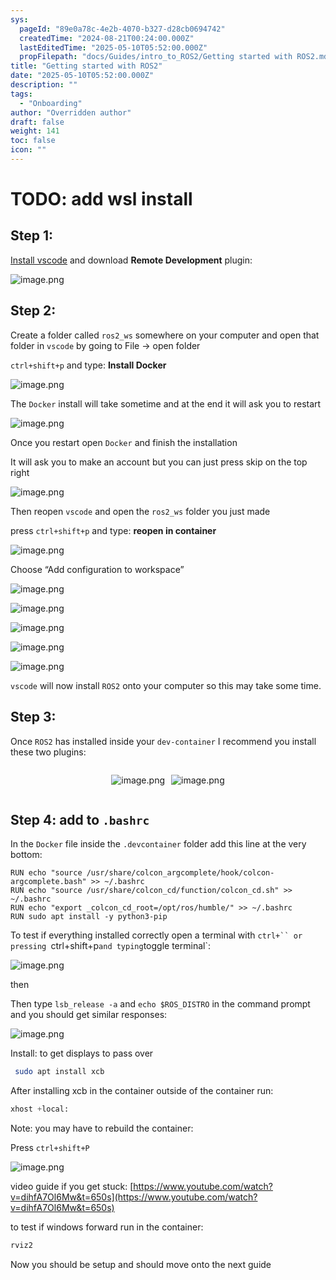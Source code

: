 ```yaml
---
sys:
  pageId: "89e0a78c-4e2b-4070-b327-d28cb0694742"
  createdTime: "2024-08-21T00:24:00.000Z"
  lastEditedTime: "2025-05-10T05:52:00.000Z"
  propFilepath: "docs/Guides/intro_to_ROS2/Getting started with ROS2.md"
title: "Getting started with ROS2"
date: "2025-05-10T05:52:00.000Z"
description: ""
tags:
  - "Onboarding"
author: "Overridden author"
draft: false
weight: 141
toc: false
icon: ""
---
```


# TODO: add wsl install

## Step 1:

[Install vscode](https://code.visualstudio.com/download) and download **Remote Development** plugin:

![image.png](https://prod-files-secure.s3.us-west-2.amazonaws.com/d518164a-d88e-44d1-a4ee-3adb3bd8bce0/efb52993-1881-4a40-b95e-6f020334f022/image.png?X-Amz-Algorithm=AWS4-HMAC-SHA256&X-Amz-Content-Sha256=UNSIGNED-PAYLOAD&X-Amz-Credential=ASIAZI2LB4667S7PL3NB%2F20250520%2Fus-west-2%2Fs3%2Faws4_request&X-Amz-Date=20250520T170802Z&X-Amz-Expires=3600&X-Amz-Security-Token=IQoJb3JpZ2luX2VjEPH%2F%2F%2F%2F%2F%2F%2F%2F%2F%2FwEaCXVzLXdlc3QtMiJIMEYCIQDkqTxk8xK5jwj8R2GF9KIBf7LdRkOQdbkU80lZ5uTj%2BQIhAKFXW00oGauZJ3vcd0lnj5hd6UGRLVMGsDSUdogZ%2F4pHKogECKr%2F%2F%2F%2F%2F%2F%2F%2F%2F%2FwEQABoMNjM3NDIzMTgzODA1Igxhbj2x1xwKn0P11aMq3APt0MUc%2BKadbW2ENza0jo90FCK99qxucY0%2BW7RfK3%2BmsD0xrgCwq6uMpCk9pgUD1GZlPve4GDe63mJrRTQXdIDzGIjlZc5klibnxm8jpVqtPKanO6ZuwYHAokti%2BgoEwpNCbZikDrIcO6BdzZd7GhDnVWDNSpktpe1SbUnAYu5LfQE3Gv2kITgYzW0%2BuXDvsOg3uyfGeRWYNvpYyM%2FaiEzZ6dSi0RWaECR5A5U0ylFcIxKEgu9B%2BQkKFAhRfpyTaWsd0tl%2FXSp2stQ8abMRF13CiA0kZ5J64z%2B3sLcwOTiCA5ZyaFnckh6u11VPJwWo0TCd%2ForL840OjaWBxkdtNiVBJ7gbcOGh5hq7CbHMLRmqZITfNLMxNzHN7LqQl5MCbwa8BP%2FpcB0MA00W5Pn0AVaORJWQT5OhILXt506l6b7rTGHRR3%2FIWHOsHH0eNtDBJsZ0ARip86EEtROtlshgLdqltYVu4386DAuNkrKTHmSKDZLut7IFyyMbqD962xkwReYmLRYk0JL5bpNU9ZQFZvKQuro6gP9Ez0HUaH5EtQXeyTmfHf8hMTuah7iAxLNn3lzg13m%2FFVIoJkpyuSmTU6plHxMTN0AvoTtKz39HefKPIT4JT%2BreEC4UHo3ENDCh47LBBjqkAdlf9icmoSVpTjL1%2Fadxx6HES%2FWESOeIfp5QTsLoEXgDoD%2Buxja6rlcaiY0fMG6serncM%2FWzzie2vB1c57fZFZEq%2BlBH76GaaKaGRVGUEZ27RUqMOq5Hvqh%2Bu2bQpd7J%2FbAuTyRgxC7wrwQxxG7J%2FbwhEUaJkO6WpQJlw4OK%2FihWqfWzi%2BKuTAAh1PhWWEX7mSeLYYaO4bkIcmpvYJuN9IdgrTmm&X-Amz-Signature=c9eaa88730e968e7b5a42d51c9dc14c63e9938e8aa2db7580004c657bcaf3215&X-Amz-SignedHeaders=host&x-id=GetObject)

## Step 2:

Create a folder called `ros2_ws` somewhere on your computer and open that folder in `vscode` by going to File → open folder 

`ctrl+shift+p` and type: **Install Docker**

![image.png](https://prod-files-secure.s3.us-west-2.amazonaws.com/d518164a-d88e-44d1-a4ee-3adb3bd8bce0/2269dc0e-1cd5-47ff-bceb-c04ad9b2eab0/image.png?X-Amz-Algorithm=AWS4-HMAC-SHA256&X-Amz-Content-Sha256=UNSIGNED-PAYLOAD&X-Amz-Credential=ASIAZI2LB4667S7PL3NB%2F20250520%2Fus-west-2%2Fs3%2Faws4_request&X-Amz-Date=20250520T170802Z&X-Amz-Expires=3600&X-Amz-Security-Token=IQoJb3JpZ2luX2VjEPH%2F%2F%2F%2F%2F%2F%2F%2F%2F%2FwEaCXVzLXdlc3QtMiJIMEYCIQDkqTxk8xK5jwj8R2GF9KIBf7LdRkOQdbkU80lZ5uTj%2BQIhAKFXW00oGauZJ3vcd0lnj5hd6UGRLVMGsDSUdogZ%2F4pHKogECKr%2F%2F%2F%2F%2F%2F%2F%2F%2F%2FwEQABoMNjM3NDIzMTgzODA1Igxhbj2x1xwKn0P11aMq3APt0MUc%2BKadbW2ENza0jo90FCK99qxucY0%2BW7RfK3%2BmsD0xrgCwq6uMpCk9pgUD1GZlPve4GDe63mJrRTQXdIDzGIjlZc5klibnxm8jpVqtPKanO6ZuwYHAokti%2BgoEwpNCbZikDrIcO6BdzZd7GhDnVWDNSpktpe1SbUnAYu5LfQE3Gv2kITgYzW0%2BuXDvsOg3uyfGeRWYNvpYyM%2FaiEzZ6dSi0RWaECR5A5U0ylFcIxKEgu9B%2BQkKFAhRfpyTaWsd0tl%2FXSp2stQ8abMRF13CiA0kZ5J64z%2B3sLcwOTiCA5ZyaFnckh6u11VPJwWo0TCd%2ForL840OjaWBxkdtNiVBJ7gbcOGh5hq7CbHMLRmqZITfNLMxNzHN7LqQl5MCbwa8BP%2FpcB0MA00W5Pn0AVaORJWQT5OhILXt506l6b7rTGHRR3%2FIWHOsHH0eNtDBJsZ0ARip86EEtROtlshgLdqltYVu4386DAuNkrKTHmSKDZLut7IFyyMbqD962xkwReYmLRYk0JL5bpNU9ZQFZvKQuro6gP9Ez0HUaH5EtQXeyTmfHf8hMTuah7iAxLNn3lzg13m%2FFVIoJkpyuSmTU6plHxMTN0AvoTtKz39HefKPIT4JT%2BreEC4UHo3ENDCh47LBBjqkAdlf9icmoSVpTjL1%2Fadxx6HES%2FWESOeIfp5QTsLoEXgDoD%2Buxja6rlcaiY0fMG6serncM%2FWzzie2vB1c57fZFZEq%2BlBH76GaaKaGRVGUEZ27RUqMOq5Hvqh%2Bu2bQpd7J%2FbAuTyRgxC7wrwQxxG7J%2FbwhEUaJkO6WpQJlw4OK%2FihWqfWzi%2BKuTAAh1PhWWEX7mSeLYYaO4bkIcmpvYJuN9IdgrTmm&X-Amz-Signature=924ba83ea2142818e6a8853451c8873cbc484c26fe533d7437564313ab5ca1db&X-Amz-SignedHeaders=host&x-id=GetObject)

The `Docker` install will take sometime and at the end it will ask you to restart

![image.png](https://prod-files-secure.s3.us-west-2.amazonaws.com/d518164a-d88e-44d1-a4ee-3adb3bd8bce0/ed233f78-be33-4b1f-b89c-9c346c0e961e/image.png?X-Amz-Algorithm=AWS4-HMAC-SHA256&X-Amz-Content-Sha256=UNSIGNED-PAYLOAD&X-Amz-Credential=ASIAZI2LB4667S7PL3NB%2F20250520%2Fus-west-2%2Fs3%2Faws4_request&X-Amz-Date=20250520T170802Z&X-Amz-Expires=3600&X-Amz-Security-Token=IQoJb3JpZ2luX2VjEPH%2F%2F%2F%2F%2F%2F%2F%2F%2F%2FwEaCXVzLXdlc3QtMiJIMEYCIQDkqTxk8xK5jwj8R2GF9KIBf7LdRkOQdbkU80lZ5uTj%2BQIhAKFXW00oGauZJ3vcd0lnj5hd6UGRLVMGsDSUdogZ%2F4pHKogECKr%2F%2F%2F%2F%2F%2F%2F%2F%2F%2FwEQABoMNjM3NDIzMTgzODA1Igxhbj2x1xwKn0P11aMq3APt0MUc%2BKadbW2ENza0jo90FCK99qxucY0%2BW7RfK3%2BmsD0xrgCwq6uMpCk9pgUD1GZlPve4GDe63mJrRTQXdIDzGIjlZc5klibnxm8jpVqtPKanO6ZuwYHAokti%2BgoEwpNCbZikDrIcO6BdzZd7GhDnVWDNSpktpe1SbUnAYu5LfQE3Gv2kITgYzW0%2BuXDvsOg3uyfGeRWYNvpYyM%2FaiEzZ6dSi0RWaECR5A5U0ylFcIxKEgu9B%2BQkKFAhRfpyTaWsd0tl%2FXSp2stQ8abMRF13CiA0kZ5J64z%2B3sLcwOTiCA5ZyaFnckh6u11VPJwWo0TCd%2ForL840OjaWBxkdtNiVBJ7gbcOGh5hq7CbHMLRmqZITfNLMxNzHN7LqQl5MCbwa8BP%2FpcB0MA00W5Pn0AVaORJWQT5OhILXt506l6b7rTGHRR3%2FIWHOsHH0eNtDBJsZ0ARip86EEtROtlshgLdqltYVu4386DAuNkrKTHmSKDZLut7IFyyMbqD962xkwReYmLRYk0JL5bpNU9ZQFZvKQuro6gP9Ez0HUaH5EtQXeyTmfHf8hMTuah7iAxLNn3lzg13m%2FFVIoJkpyuSmTU6plHxMTN0AvoTtKz39HefKPIT4JT%2BreEC4UHo3ENDCh47LBBjqkAdlf9icmoSVpTjL1%2Fadxx6HES%2FWESOeIfp5QTsLoEXgDoD%2Buxja6rlcaiY0fMG6serncM%2FWzzie2vB1c57fZFZEq%2BlBH76GaaKaGRVGUEZ27RUqMOq5Hvqh%2Bu2bQpd7J%2FbAuTyRgxC7wrwQxxG7J%2FbwhEUaJkO6WpQJlw4OK%2FihWqfWzi%2BKuTAAh1PhWWEX7mSeLYYaO4bkIcmpvYJuN9IdgrTmm&X-Amz-Signature=4a4e5a952925d4a8c86beaf8afb0ab41eb8413c21bae8381d372c1c7aac00fd9&X-Amz-SignedHeaders=host&x-id=GetObject)

Once you restart open `Docker` and finish the installation

It will ask you to make an account but you can just press skip on the top right

![image.png](https://prod-files-secure.s3.us-west-2.amazonaws.com/d518164a-d88e-44d1-a4ee-3adb3bd8bce0/21010ad9-1659-4fd9-9f59-9932a09b2a3d/image.png?X-Amz-Algorithm=AWS4-HMAC-SHA256&X-Amz-Content-Sha256=UNSIGNED-PAYLOAD&X-Amz-Credential=ASIAZI2LB4667S7PL3NB%2F20250520%2Fus-west-2%2Fs3%2Faws4_request&X-Amz-Date=20250520T170802Z&X-Amz-Expires=3600&X-Amz-Security-Token=IQoJb3JpZ2luX2VjEPH%2F%2F%2F%2F%2F%2F%2F%2F%2F%2FwEaCXVzLXdlc3QtMiJIMEYCIQDkqTxk8xK5jwj8R2GF9KIBf7LdRkOQdbkU80lZ5uTj%2BQIhAKFXW00oGauZJ3vcd0lnj5hd6UGRLVMGsDSUdogZ%2F4pHKogECKr%2F%2F%2F%2F%2F%2F%2F%2F%2F%2FwEQABoMNjM3NDIzMTgzODA1Igxhbj2x1xwKn0P11aMq3APt0MUc%2BKadbW2ENza0jo90FCK99qxucY0%2BW7RfK3%2BmsD0xrgCwq6uMpCk9pgUD1GZlPve4GDe63mJrRTQXdIDzGIjlZc5klibnxm8jpVqtPKanO6ZuwYHAokti%2BgoEwpNCbZikDrIcO6BdzZd7GhDnVWDNSpktpe1SbUnAYu5LfQE3Gv2kITgYzW0%2BuXDvsOg3uyfGeRWYNvpYyM%2FaiEzZ6dSi0RWaECR5A5U0ylFcIxKEgu9B%2BQkKFAhRfpyTaWsd0tl%2FXSp2stQ8abMRF13CiA0kZ5J64z%2B3sLcwOTiCA5ZyaFnckh6u11VPJwWo0TCd%2ForL840OjaWBxkdtNiVBJ7gbcOGh5hq7CbHMLRmqZITfNLMxNzHN7LqQl5MCbwa8BP%2FpcB0MA00W5Pn0AVaORJWQT5OhILXt506l6b7rTGHRR3%2FIWHOsHH0eNtDBJsZ0ARip86EEtROtlshgLdqltYVu4386DAuNkrKTHmSKDZLut7IFyyMbqD962xkwReYmLRYk0JL5bpNU9ZQFZvKQuro6gP9Ez0HUaH5EtQXeyTmfHf8hMTuah7iAxLNn3lzg13m%2FFVIoJkpyuSmTU6plHxMTN0AvoTtKz39HefKPIT4JT%2BreEC4UHo3ENDCh47LBBjqkAdlf9icmoSVpTjL1%2Fadxx6HES%2FWESOeIfp5QTsLoEXgDoD%2Buxja6rlcaiY0fMG6serncM%2FWzzie2vB1c57fZFZEq%2BlBH76GaaKaGRVGUEZ27RUqMOq5Hvqh%2Bu2bQpd7J%2FbAuTyRgxC7wrwQxxG7J%2FbwhEUaJkO6WpQJlw4OK%2FihWqfWzi%2BKuTAAh1PhWWEX7mSeLYYaO4bkIcmpvYJuN9IdgrTmm&X-Amz-Signature=4ac05fa2ba865f38ebf1bd667119ceb812a17af5d384e452efbbed35f52ffb22&X-Amz-SignedHeaders=host&x-id=GetObject)

Then reopen `vscode` and open the `ros2_ws` folder you just made

press `ctrl+shift+p` and type: **reopen in container**

![image.png](https://prod-files-secure.s3.us-west-2.amazonaws.com/d518164a-d88e-44d1-a4ee-3adb3bd8bce0/4e93b8c2-41ad-488c-8095-c74205196118/image.png?X-Amz-Algorithm=AWS4-HMAC-SHA256&X-Amz-Content-Sha256=UNSIGNED-PAYLOAD&X-Amz-Credential=ASIAZI2LB4667S7PL3NB%2F20250520%2Fus-west-2%2Fs3%2Faws4_request&X-Amz-Date=20250520T170802Z&X-Amz-Expires=3600&X-Amz-Security-Token=IQoJb3JpZ2luX2VjEPH%2F%2F%2F%2F%2F%2F%2F%2F%2F%2FwEaCXVzLXdlc3QtMiJIMEYCIQDkqTxk8xK5jwj8R2GF9KIBf7LdRkOQdbkU80lZ5uTj%2BQIhAKFXW00oGauZJ3vcd0lnj5hd6UGRLVMGsDSUdogZ%2F4pHKogECKr%2F%2F%2F%2F%2F%2F%2F%2F%2F%2FwEQABoMNjM3NDIzMTgzODA1Igxhbj2x1xwKn0P11aMq3APt0MUc%2BKadbW2ENza0jo90FCK99qxucY0%2BW7RfK3%2BmsD0xrgCwq6uMpCk9pgUD1GZlPve4GDe63mJrRTQXdIDzGIjlZc5klibnxm8jpVqtPKanO6ZuwYHAokti%2BgoEwpNCbZikDrIcO6BdzZd7GhDnVWDNSpktpe1SbUnAYu5LfQE3Gv2kITgYzW0%2BuXDvsOg3uyfGeRWYNvpYyM%2FaiEzZ6dSi0RWaECR5A5U0ylFcIxKEgu9B%2BQkKFAhRfpyTaWsd0tl%2FXSp2stQ8abMRF13CiA0kZ5J64z%2B3sLcwOTiCA5ZyaFnckh6u11VPJwWo0TCd%2ForL840OjaWBxkdtNiVBJ7gbcOGh5hq7CbHMLRmqZITfNLMxNzHN7LqQl5MCbwa8BP%2FpcB0MA00W5Pn0AVaORJWQT5OhILXt506l6b7rTGHRR3%2FIWHOsHH0eNtDBJsZ0ARip86EEtROtlshgLdqltYVu4386DAuNkrKTHmSKDZLut7IFyyMbqD962xkwReYmLRYk0JL5bpNU9ZQFZvKQuro6gP9Ez0HUaH5EtQXeyTmfHf8hMTuah7iAxLNn3lzg13m%2FFVIoJkpyuSmTU6plHxMTN0AvoTtKz39HefKPIT4JT%2BreEC4UHo3ENDCh47LBBjqkAdlf9icmoSVpTjL1%2Fadxx6HES%2FWESOeIfp5QTsLoEXgDoD%2Buxja6rlcaiY0fMG6serncM%2FWzzie2vB1c57fZFZEq%2BlBH76GaaKaGRVGUEZ27RUqMOq5Hvqh%2Bu2bQpd7J%2FbAuTyRgxC7wrwQxxG7J%2FbwhEUaJkO6WpQJlw4OK%2FihWqfWzi%2BKuTAAh1PhWWEX7mSeLYYaO4bkIcmpvYJuN9IdgrTmm&X-Amz-Signature=c4b4c4a319ce08a51e679c3c0d9255ac0247ff96cb3038fd6d95be7ff403a4a8&X-Amz-SignedHeaders=host&x-id=GetObject)

Choose “Add configuration to workspace”

![image.png](https://prod-files-secure.s3.us-west-2.amazonaws.com/d518164a-d88e-44d1-a4ee-3adb3bd8bce0/9560b282-5060-4989-ba37-97e7b2c22476/image.png?X-Amz-Algorithm=AWS4-HMAC-SHA256&X-Amz-Content-Sha256=UNSIGNED-PAYLOAD&X-Amz-Credential=ASIAZI2LB4667S7PL3NB%2F20250520%2Fus-west-2%2Fs3%2Faws4_request&X-Amz-Date=20250520T170802Z&X-Amz-Expires=3600&X-Amz-Security-Token=IQoJb3JpZ2luX2VjEPH%2F%2F%2F%2F%2F%2F%2F%2F%2F%2FwEaCXVzLXdlc3QtMiJIMEYCIQDkqTxk8xK5jwj8R2GF9KIBf7LdRkOQdbkU80lZ5uTj%2BQIhAKFXW00oGauZJ3vcd0lnj5hd6UGRLVMGsDSUdogZ%2F4pHKogECKr%2F%2F%2F%2F%2F%2F%2F%2F%2F%2FwEQABoMNjM3NDIzMTgzODA1Igxhbj2x1xwKn0P11aMq3APt0MUc%2BKadbW2ENza0jo90FCK99qxucY0%2BW7RfK3%2BmsD0xrgCwq6uMpCk9pgUD1GZlPve4GDe63mJrRTQXdIDzGIjlZc5klibnxm8jpVqtPKanO6ZuwYHAokti%2BgoEwpNCbZikDrIcO6BdzZd7GhDnVWDNSpktpe1SbUnAYu5LfQE3Gv2kITgYzW0%2BuXDvsOg3uyfGeRWYNvpYyM%2FaiEzZ6dSi0RWaECR5A5U0ylFcIxKEgu9B%2BQkKFAhRfpyTaWsd0tl%2FXSp2stQ8abMRF13CiA0kZ5J64z%2B3sLcwOTiCA5ZyaFnckh6u11VPJwWo0TCd%2ForL840OjaWBxkdtNiVBJ7gbcOGh5hq7CbHMLRmqZITfNLMxNzHN7LqQl5MCbwa8BP%2FpcB0MA00W5Pn0AVaORJWQT5OhILXt506l6b7rTGHRR3%2FIWHOsHH0eNtDBJsZ0ARip86EEtROtlshgLdqltYVu4386DAuNkrKTHmSKDZLut7IFyyMbqD962xkwReYmLRYk0JL5bpNU9ZQFZvKQuro6gP9Ez0HUaH5EtQXeyTmfHf8hMTuah7iAxLNn3lzg13m%2FFVIoJkpyuSmTU6plHxMTN0AvoTtKz39HefKPIT4JT%2BreEC4UHo3ENDCh47LBBjqkAdlf9icmoSVpTjL1%2Fadxx6HES%2FWESOeIfp5QTsLoEXgDoD%2Buxja6rlcaiY0fMG6serncM%2FWzzie2vB1c57fZFZEq%2BlBH76GaaKaGRVGUEZ27RUqMOq5Hvqh%2Bu2bQpd7J%2FbAuTyRgxC7wrwQxxG7J%2FbwhEUaJkO6WpQJlw4OK%2FihWqfWzi%2BKuTAAh1PhWWEX7mSeLYYaO4bkIcmpvYJuN9IdgrTmm&X-Amz-Signature=32e7fdadf7c371cf3974dd66a9b216180cbc98c4e36aa1bc63f7a490f4da6cd0&X-Amz-SignedHeaders=host&x-id=GetObject)

![image.png](https://prod-files-secure.s3.us-west-2.amazonaws.com/d518164a-d88e-44d1-a4ee-3adb3bd8bce0/2ee63f81-886b-48e8-a553-dc6e5eac99e4/image.png?X-Amz-Algorithm=AWS4-HMAC-SHA256&X-Amz-Content-Sha256=UNSIGNED-PAYLOAD&X-Amz-Credential=ASIAZI2LB4667S7PL3NB%2F20250520%2Fus-west-2%2Fs3%2Faws4_request&X-Amz-Date=20250520T170802Z&X-Amz-Expires=3600&X-Amz-Security-Token=IQoJb3JpZ2luX2VjEPH%2F%2F%2F%2F%2F%2F%2F%2F%2F%2FwEaCXVzLXdlc3QtMiJIMEYCIQDkqTxk8xK5jwj8R2GF9KIBf7LdRkOQdbkU80lZ5uTj%2BQIhAKFXW00oGauZJ3vcd0lnj5hd6UGRLVMGsDSUdogZ%2F4pHKogECKr%2F%2F%2F%2F%2F%2F%2F%2F%2F%2FwEQABoMNjM3NDIzMTgzODA1Igxhbj2x1xwKn0P11aMq3APt0MUc%2BKadbW2ENza0jo90FCK99qxucY0%2BW7RfK3%2BmsD0xrgCwq6uMpCk9pgUD1GZlPve4GDe63mJrRTQXdIDzGIjlZc5klibnxm8jpVqtPKanO6ZuwYHAokti%2BgoEwpNCbZikDrIcO6BdzZd7GhDnVWDNSpktpe1SbUnAYu5LfQE3Gv2kITgYzW0%2BuXDvsOg3uyfGeRWYNvpYyM%2FaiEzZ6dSi0RWaECR5A5U0ylFcIxKEgu9B%2BQkKFAhRfpyTaWsd0tl%2FXSp2stQ8abMRF13CiA0kZ5J64z%2B3sLcwOTiCA5ZyaFnckh6u11VPJwWo0TCd%2ForL840OjaWBxkdtNiVBJ7gbcOGh5hq7CbHMLRmqZITfNLMxNzHN7LqQl5MCbwa8BP%2FpcB0MA00W5Pn0AVaORJWQT5OhILXt506l6b7rTGHRR3%2FIWHOsHH0eNtDBJsZ0ARip86EEtROtlshgLdqltYVu4386DAuNkrKTHmSKDZLut7IFyyMbqD962xkwReYmLRYk0JL5bpNU9ZQFZvKQuro6gP9Ez0HUaH5EtQXeyTmfHf8hMTuah7iAxLNn3lzg13m%2FFVIoJkpyuSmTU6plHxMTN0AvoTtKz39HefKPIT4JT%2BreEC4UHo3ENDCh47LBBjqkAdlf9icmoSVpTjL1%2Fadxx6HES%2FWESOeIfp5QTsLoEXgDoD%2Buxja6rlcaiY0fMG6serncM%2FWzzie2vB1c57fZFZEq%2BlBH76GaaKaGRVGUEZ27RUqMOq5Hvqh%2Bu2bQpd7J%2FbAuTyRgxC7wrwQxxG7J%2FbwhEUaJkO6WpQJlw4OK%2FihWqfWzi%2BKuTAAh1PhWWEX7mSeLYYaO4bkIcmpvYJuN9IdgrTmm&X-Amz-Signature=178d51d10db93ea1bdae6eb934027f97c0ba92b00564d5ee2cd17a0ad56a2705&X-Amz-SignedHeaders=host&x-id=GetObject)

![image.png](https://prod-files-secure.s3.us-west-2.amazonaws.com/d518164a-d88e-44d1-a4ee-3adb3bd8bce0/ae1580b2-b048-407e-aed9-b584224a7a04/image.png?X-Amz-Algorithm=AWS4-HMAC-SHA256&X-Amz-Content-Sha256=UNSIGNED-PAYLOAD&X-Amz-Credential=ASIAZI2LB4667S7PL3NB%2F20250520%2Fus-west-2%2Fs3%2Faws4_request&X-Amz-Date=20250520T170802Z&X-Amz-Expires=3600&X-Amz-Security-Token=IQoJb3JpZ2luX2VjEPH%2F%2F%2F%2F%2F%2F%2F%2F%2F%2FwEaCXVzLXdlc3QtMiJIMEYCIQDkqTxk8xK5jwj8R2GF9KIBf7LdRkOQdbkU80lZ5uTj%2BQIhAKFXW00oGauZJ3vcd0lnj5hd6UGRLVMGsDSUdogZ%2F4pHKogECKr%2F%2F%2F%2F%2F%2F%2F%2F%2F%2FwEQABoMNjM3NDIzMTgzODA1Igxhbj2x1xwKn0P11aMq3APt0MUc%2BKadbW2ENza0jo90FCK99qxucY0%2BW7RfK3%2BmsD0xrgCwq6uMpCk9pgUD1GZlPve4GDe63mJrRTQXdIDzGIjlZc5klibnxm8jpVqtPKanO6ZuwYHAokti%2BgoEwpNCbZikDrIcO6BdzZd7GhDnVWDNSpktpe1SbUnAYu5LfQE3Gv2kITgYzW0%2BuXDvsOg3uyfGeRWYNvpYyM%2FaiEzZ6dSi0RWaECR5A5U0ylFcIxKEgu9B%2BQkKFAhRfpyTaWsd0tl%2FXSp2stQ8abMRF13CiA0kZ5J64z%2B3sLcwOTiCA5ZyaFnckh6u11VPJwWo0TCd%2ForL840OjaWBxkdtNiVBJ7gbcOGh5hq7CbHMLRmqZITfNLMxNzHN7LqQl5MCbwa8BP%2FpcB0MA00W5Pn0AVaORJWQT5OhILXt506l6b7rTGHRR3%2FIWHOsHH0eNtDBJsZ0ARip86EEtROtlshgLdqltYVu4386DAuNkrKTHmSKDZLut7IFyyMbqD962xkwReYmLRYk0JL5bpNU9ZQFZvKQuro6gP9Ez0HUaH5EtQXeyTmfHf8hMTuah7iAxLNn3lzg13m%2FFVIoJkpyuSmTU6plHxMTN0AvoTtKz39HefKPIT4JT%2BreEC4UHo3ENDCh47LBBjqkAdlf9icmoSVpTjL1%2Fadxx6HES%2FWESOeIfp5QTsLoEXgDoD%2Buxja6rlcaiY0fMG6serncM%2FWzzie2vB1c57fZFZEq%2BlBH76GaaKaGRVGUEZ27RUqMOq5Hvqh%2Bu2bQpd7J%2FbAuTyRgxC7wrwQxxG7J%2FbwhEUaJkO6WpQJlw4OK%2FihWqfWzi%2BKuTAAh1PhWWEX7mSeLYYaO4bkIcmpvYJuN9IdgrTmm&X-Amz-Signature=374f27c39db07513c20443a3a454a51baaf296e6051dfff1761f5a0465a01b42&X-Amz-SignedHeaders=host&x-id=GetObject)

![image.png](https://prod-files-secure.s3.us-west-2.amazonaws.com/d518164a-d88e-44d1-a4ee-3adb3bd8bce0/53255b28-f75e-430f-b9e3-c0ac8577e42b/image.png?X-Amz-Algorithm=AWS4-HMAC-SHA256&X-Amz-Content-Sha256=UNSIGNED-PAYLOAD&X-Amz-Credential=ASIAZI2LB4667S7PL3NB%2F20250520%2Fus-west-2%2Fs3%2Faws4_request&X-Amz-Date=20250520T170802Z&X-Amz-Expires=3600&X-Amz-Security-Token=IQoJb3JpZ2luX2VjEPH%2F%2F%2F%2F%2F%2F%2F%2F%2F%2FwEaCXVzLXdlc3QtMiJIMEYCIQDkqTxk8xK5jwj8R2GF9KIBf7LdRkOQdbkU80lZ5uTj%2BQIhAKFXW00oGauZJ3vcd0lnj5hd6UGRLVMGsDSUdogZ%2F4pHKogECKr%2F%2F%2F%2F%2F%2F%2F%2F%2F%2FwEQABoMNjM3NDIzMTgzODA1Igxhbj2x1xwKn0P11aMq3APt0MUc%2BKadbW2ENza0jo90FCK99qxucY0%2BW7RfK3%2BmsD0xrgCwq6uMpCk9pgUD1GZlPve4GDe63mJrRTQXdIDzGIjlZc5klibnxm8jpVqtPKanO6ZuwYHAokti%2BgoEwpNCbZikDrIcO6BdzZd7GhDnVWDNSpktpe1SbUnAYu5LfQE3Gv2kITgYzW0%2BuXDvsOg3uyfGeRWYNvpYyM%2FaiEzZ6dSi0RWaECR5A5U0ylFcIxKEgu9B%2BQkKFAhRfpyTaWsd0tl%2FXSp2stQ8abMRF13CiA0kZ5J64z%2B3sLcwOTiCA5ZyaFnckh6u11VPJwWo0TCd%2ForL840OjaWBxkdtNiVBJ7gbcOGh5hq7CbHMLRmqZITfNLMxNzHN7LqQl5MCbwa8BP%2FpcB0MA00W5Pn0AVaORJWQT5OhILXt506l6b7rTGHRR3%2FIWHOsHH0eNtDBJsZ0ARip86EEtROtlshgLdqltYVu4386DAuNkrKTHmSKDZLut7IFyyMbqD962xkwReYmLRYk0JL5bpNU9ZQFZvKQuro6gP9Ez0HUaH5EtQXeyTmfHf8hMTuah7iAxLNn3lzg13m%2FFVIoJkpyuSmTU6plHxMTN0AvoTtKz39HefKPIT4JT%2BreEC4UHo3ENDCh47LBBjqkAdlf9icmoSVpTjL1%2Fadxx6HES%2FWESOeIfp5QTsLoEXgDoD%2Buxja6rlcaiY0fMG6serncM%2FWzzie2vB1c57fZFZEq%2BlBH76GaaKaGRVGUEZ27RUqMOq5Hvqh%2Bu2bQpd7J%2FbAuTyRgxC7wrwQxxG7J%2FbwhEUaJkO6WpQJlw4OK%2FihWqfWzi%2BKuTAAh1PhWWEX7mSeLYYaO4bkIcmpvYJuN9IdgrTmm&X-Amz-Signature=114cab9183d0b482da4beb4df447304cd19b1be9ef7152ce827c5d58ae46b3aa&X-Amz-SignedHeaders=host&x-id=GetObject)

![image.png](https://prod-files-secure.s3.us-west-2.amazonaws.com/d518164a-d88e-44d1-a4ee-3adb3bd8bce0/7c562767-5af9-4ffb-97d1-327bcdf4ee00/image.png?X-Amz-Algorithm=AWS4-HMAC-SHA256&X-Amz-Content-Sha256=UNSIGNED-PAYLOAD&X-Amz-Credential=ASIAZI2LB4667S7PL3NB%2F20250520%2Fus-west-2%2Fs3%2Faws4_request&X-Amz-Date=20250520T170802Z&X-Amz-Expires=3600&X-Amz-Security-Token=IQoJb3JpZ2luX2VjEPH%2F%2F%2F%2F%2F%2F%2F%2F%2F%2FwEaCXVzLXdlc3QtMiJIMEYCIQDkqTxk8xK5jwj8R2GF9KIBf7LdRkOQdbkU80lZ5uTj%2BQIhAKFXW00oGauZJ3vcd0lnj5hd6UGRLVMGsDSUdogZ%2F4pHKogECKr%2F%2F%2F%2F%2F%2F%2F%2F%2F%2FwEQABoMNjM3NDIzMTgzODA1Igxhbj2x1xwKn0P11aMq3APt0MUc%2BKadbW2ENza0jo90FCK99qxucY0%2BW7RfK3%2BmsD0xrgCwq6uMpCk9pgUD1GZlPve4GDe63mJrRTQXdIDzGIjlZc5klibnxm8jpVqtPKanO6ZuwYHAokti%2BgoEwpNCbZikDrIcO6BdzZd7GhDnVWDNSpktpe1SbUnAYu5LfQE3Gv2kITgYzW0%2BuXDvsOg3uyfGeRWYNvpYyM%2FaiEzZ6dSi0RWaECR5A5U0ylFcIxKEgu9B%2BQkKFAhRfpyTaWsd0tl%2FXSp2stQ8abMRF13CiA0kZ5J64z%2B3sLcwOTiCA5ZyaFnckh6u11VPJwWo0TCd%2ForL840OjaWBxkdtNiVBJ7gbcOGh5hq7CbHMLRmqZITfNLMxNzHN7LqQl5MCbwa8BP%2FpcB0MA00W5Pn0AVaORJWQT5OhILXt506l6b7rTGHRR3%2FIWHOsHH0eNtDBJsZ0ARip86EEtROtlshgLdqltYVu4386DAuNkrKTHmSKDZLut7IFyyMbqD962xkwReYmLRYk0JL5bpNU9ZQFZvKQuro6gP9Ez0HUaH5EtQXeyTmfHf8hMTuah7iAxLNn3lzg13m%2FFVIoJkpyuSmTU6plHxMTN0AvoTtKz39HefKPIT4JT%2BreEC4UHo3ENDCh47LBBjqkAdlf9icmoSVpTjL1%2Fadxx6HES%2FWESOeIfp5QTsLoEXgDoD%2Buxja6rlcaiY0fMG6serncM%2FWzzie2vB1c57fZFZEq%2BlBH76GaaKaGRVGUEZ27RUqMOq5Hvqh%2Bu2bQpd7J%2FbAuTyRgxC7wrwQxxG7J%2FbwhEUaJkO6WpQJlw4OK%2FihWqfWzi%2BKuTAAh1PhWWEX7mSeLYYaO4bkIcmpvYJuN9IdgrTmm&X-Amz-Signature=50660a166c7d4bbc2379b78820ef99502fe6359bd09dd139ac4695c016317616&X-Amz-SignedHeaders=host&x-id=GetObject)

`vscode` will now install `ROS2` onto your computer so this may take some time.

## Step 3:

Once `ROS2` has installed inside your `dev-container` I recommend you install these two plugins:

<div style="display: flex;flex-direction: row; column-gap:10px; max-width: 630px;justify-content: center;">
<div>

![image.png](https://prod-files-secure.s3.us-west-2.amazonaws.com/d518164a-d88e-44d1-a4ee-3adb3bd8bce0/3fc3d550-5a54-4ba1-ba6b-faa01cdb7369/image.png?X-Amz-Algorithm=AWS4-HMAC-SHA256&X-Amz-Content-Sha256=UNSIGNED-PAYLOAD&X-Amz-Credential=ASIAZI2LB4666PSJLCRT%2F20250520%2Fus-west-2%2Fs3%2Faws4_request&X-Amz-Date=20250520T170805Z&X-Amz-Expires=3600&X-Amz-Security-Token=IQoJb3JpZ2luX2VjEPH%2F%2F%2F%2F%2F%2F%2F%2F%2F%2FwEaCXVzLXdlc3QtMiJHMEUCIQCEZnnAV%2BT6k3fLbG%2F5AELh9Hi5scTO8hshSfM4vLIimwIgb74Gr0T8yeOsMENlm0YURdwIoCHLgnJvSQrwwoojhs4qiAQIqv%2F%2F%2F%2F%2F%2F%2F%2F%2F%2FARAAGgw2Mzc0MjMxODM4MDUiDDRtlLL435mcXgHSpircA33obm5Qt4Xr%2BzUl5DlqWJ4HjldMvGgTbHXSwQf8GhB0T0hgS7OrRNVlxErKGUoVKKAXMmRGdSvpBanUh3VOoM4O002leu5talsiKgRfy6BT4mw3mbXPTxUuHZ6fkyVY6TgbI2DE10o7mtMo50dm9Iv89QOEUULwGR8CYKYmrLlf%2FghHK5sHNcgyPmoplDxGea4iUAV6doJv8QkDKUuiS%2F2hAdWTGa61p0%2F%2F44MmcJBVaX2r6jNeg54pfrdrQc3IAdc1J2qkgIBlGgwMeoXMnvonDuIDn1iUnDtcwyJiXxb0KnjxEVrXjKweeCmrAIgsuw8hHbuVG7r8mzy%2B4lRHXAvMXrcJn7AfH%2FjrmVcY1WKgr9AQGH2YQeBjw0D8YOe2D%2F2GWEiNjKcIUg0hQt7c2QyplCrkTy4Hd4JGcns90DmJjv768E2EZGpI8uQFD9l0wOXaRsu4E1kl%2BIKson2QjjGJAQST8sVNn%2F63at78JLP8b%2BlWPBncg7qKdVkskDQTg8486BrGzO9d%2BI7khdMnagx5SsKOH%2BIsimBQ5Z8w%2FVpq4CSh8fr7tKw%2BjnXjL%2FmGqXZxpI%2BaYUiQoSz2Y7dIWrK71Y3R1nEO4QZP%2FRdwkeYVoaqahAb0jrp%2BOG%2B3MMrjssEGOqUBB%2BA9yMASTx%2FJWnFfxbWUdy%2FnBHtnWMru5%2FkiNF6hCqltrvZsY7Mavc60Jj7glddbS75%2BjtLlOq6qbehw%2FqtNAApBUsSYDNiBlQdcqj7m7aU3UZERjEujsXUod3IvrTdV0zEFbrQXk3WYnkKz56IDwpsBKmzsQcE4Jy9gJV9dGict4pocjsMX%2FNFQbvh04uIfYv4Uszla%2BDbi5HXbjEdS6lWJij3K&X-Amz-Signature=ee2edd26c58ce6852348e4d4a0242755c075e88a7e20ee9268d4eb38b2b5841c&X-Amz-SignedHeaders=host&x-id=GetObject)

</div>
<div>

![image.png](https://prod-files-secure.s3.us-west-2.amazonaws.com/d518164a-d88e-44d1-a4ee-3adb3bd8bce0/d994cc66-13c2-4093-a5a3-f84cf4601a82/image.png?X-Amz-Algorithm=AWS4-HMAC-SHA256&X-Amz-Content-Sha256=UNSIGNED-PAYLOAD&X-Amz-Credential=ASIAZI2LB466V6ZRHZ2W%2F20250520%2Fus-west-2%2Fs3%2Faws4_request&X-Amz-Date=20250520T170805Z&X-Amz-Expires=3600&X-Amz-Security-Token=IQoJb3JpZ2luX2VjEPH%2F%2F%2F%2F%2F%2F%2F%2F%2F%2FwEaCXVzLXdlc3QtMiJGMEQCICj1QjrlVA5z4L0haYj08o%2F8OcgGzK5UpkLu5xBG8c9xAiBPX8HMX2sjzeovBBlImYJxdTCEyJIcmy7Rr%2FmOpQHA0CqIBAiq%2F%2F%2F%2F%2F%2F%2F%2F%2F%2F8BEAAaDDYzNzQyMzE4MzgwNSIM4senz5lJJ8v2VEW%2FKtwD7a5p7t%2FNcjeEOYmXXVfZx7P%2FtD6qQ8B1g6pk%2FGawORgVF0iN0wbaFfMYXODhwqoN4A5MiAhRSyYXXD4TMMBy95RRggsLPiQbpAyADrXZ1Q0daSR1VxFX6eXLzS0BFRcMo%2BemaI%2F40Cguu9cVfKvwTQX6ffbMrjaCunSGGrZb%2FzYfJbvNm9aM1vW439J2UoXKwsc4Aif21yz%2FXN6OnAVkOGX2Xuty5LR6JAoxHBEngKhV%2BgtxO3f4MzJRmPUn%2BAEP0bEz9f5CnZw5blQUupFTNWbC5UbdSOPoV7r5vI861vBiy%2Bcl4lrukmNVktWAVJwEtVBHF3R1HmSsPJ6qlICwRCW7vr4WacYdi7MDL8XiCEjMIPiRNIxk7dMsK%2FTgqlrX91rpdlVVADzW4c7gxrYcRIOpnFu3G7tGwCipTVP08Z8BotyU0CSeLxGS5yk4E4AntsFxx7mU9sFf37CgTH0W1r2E3Dx%2BZZgCLULuerLvYiIMEhwAzBPg9ATJQkS91ECq9FhO5rCxcveqNrXR6n4c3GM638fbQgBj9O5rtu77hmJjOrH6LtIOx76BnU9LssPYEbS2NtUNXGV8QmHVh1YPJvmkvsNHeDtrWvF56bSwOXBaKSKXXk26fYw3Bv0wveOywQY6pgGLm%2BjB046cDCnxdjUVBvMLxrwFxUOAU%2Fvmq0D2SCzdokC9w4Qjh138qZngVb%2FmJuE65rMITncnW0zyvCNlN1rxutsqHe0jp40g4SUxSVORPLEVjSAXhWJSfccXG%2Fk4a6WFZXmKcweJAmqqH%2BszLrizdQj%2Bp3b4Z534QwQJWQ%2FIm2g8ehVvZoN%2FaeF35ifqQK%2F54f71Pa4ua%2Bxk7P1kfnJ3PAVr4Ojq&X-Amz-Signature=c4558b220e0169278fb8b32a6da0645ef840beb65edc8ccd44498e95af4f71c8&X-Amz-SignedHeaders=host&x-id=GetObject)

</div>
</div>

## Step 4: add to `.bashrc`

In the `Docker` file inside the `.devcontainer` folder add this line at the very bottom: 

```docker
RUN echo "source /usr/share/colcon_argcomplete/hook/colcon-argcomplete.bash" >> ~/.bashrc
RUN echo "source /usr/share/colcon_cd/function/colcon_cd.sh" >> ~/.bashrc
RUN echo "export _colcon_cd_root=/opt/ros/humble/" >> ~/.bashrc
RUN sudo apt install -y python3-pip 
```

To test if everything installed correctly open a terminal with `ctrl+`` or pressing `ctrl+shift+p` and typing `toggle terminal`:

![image.png](https://prod-files-secure.s3.us-west-2.amazonaws.com/d518164a-d88e-44d1-a4ee-3adb3bd8bce0/6a4943d8-b04e-4c02-9a58-775f3384d1a5/image.png?X-Amz-Algorithm=AWS4-HMAC-SHA256&X-Amz-Content-Sha256=UNSIGNED-PAYLOAD&X-Amz-Credential=ASIAZI2LB4667S7PL3NB%2F20250520%2Fus-west-2%2Fs3%2Faws4_request&X-Amz-Date=20250520T170802Z&X-Amz-Expires=3600&X-Amz-Security-Token=IQoJb3JpZ2luX2VjEPH%2F%2F%2F%2F%2F%2F%2F%2F%2F%2FwEaCXVzLXdlc3QtMiJIMEYCIQDkqTxk8xK5jwj8R2GF9KIBf7LdRkOQdbkU80lZ5uTj%2BQIhAKFXW00oGauZJ3vcd0lnj5hd6UGRLVMGsDSUdogZ%2F4pHKogECKr%2F%2F%2F%2F%2F%2F%2F%2F%2F%2FwEQABoMNjM3NDIzMTgzODA1Igxhbj2x1xwKn0P11aMq3APt0MUc%2BKadbW2ENza0jo90FCK99qxucY0%2BW7RfK3%2BmsD0xrgCwq6uMpCk9pgUD1GZlPve4GDe63mJrRTQXdIDzGIjlZc5klibnxm8jpVqtPKanO6ZuwYHAokti%2BgoEwpNCbZikDrIcO6BdzZd7GhDnVWDNSpktpe1SbUnAYu5LfQE3Gv2kITgYzW0%2BuXDvsOg3uyfGeRWYNvpYyM%2FaiEzZ6dSi0RWaECR5A5U0ylFcIxKEgu9B%2BQkKFAhRfpyTaWsd0tl%2FXSp2stQ8abMRF13CiA0kZ5J64z%2B3sLcwOTiCA5ZyaFnckh6u11VPJwWo0TCd%2ForL840OjaWBxkdtNiVBJ7gbcOGh5hq7CbHMLRmqZITfNLMxNzHN7LqQl5MCbwa8BP%2FpcB0MA00W5Pn0AVaORJWQT5OhILXt506l6b7rTGHRR3%2FIWHOsHH0eNtDBJsZ0ARip86EEtROtlshgLdqltYVu4386DAuNkrKTHmSKDZLut7IFyyMbqD962xkwReYmLRYk0JL5bpNU9ZQFZvKQuro6gP9Ez0HUaH5EtQXeyTmfHf8hMTuah7iAxLNn3lzg13m%2FFVIoJkpyuSmTU6plHxMTN0AvoTtKz39HefKPIT4JT%2BreEC4UHo3ENDCh47LBBjqkAdlf9icmoSVpTjL1%2Fadxx6HES%2FWESOeIfp5QTsLoEXgDoD%2Buxja6rlcaiY0fMG6serncM%2FWzzie2vB1c57fZFZEq%2BlBH76GaaKaGRVGUEZ27RUqMOq5Hvqh%2Bu2bQpd7J%2FbAuTyRgxC7wrwQxxG7J%2FbwhEUaJkO6WpQJlw4OK%2FihWqfWzi%2BKuTAAh1PhWWEX7mSeLYYaO4bkIcmpvYJuN9IdgrTmm&X-Amz-Signature=50a0df1a5e46c0a0a2fa56defbdfaf02b0e2be47626f2b89f1524b32b7658858&X-Amz-SignedHeaders=host&x-id=GetObject)

then 

Then type `lsb_release -a` and `echo $ROS_DISTRO` in the command prompt and you should get similar responses:

![image.png](https://prod-files-secure.s3.us-west-2.amazonaws.com/d518164a-d88e-44d1-a4ee-3adb3bd8bce0/3e635dec-a805-4e85-8b9e-d000e5b71a4e/image.png?X-Amz-Algorithm=AWS4-HMAC-SHA256&X-Amz-Content-Sha256=UNSIGNED-PAYLOAD&X-Amz-Credential=ASIAZI2LB4667S7PL3NB%2F20250520%2Fus-west-2%2Fs3%2Faws4_request&X-Amz-Date=20250520T170802Z&X-Amz-Expires=3600&X-Amz-Security-Token=IQoJb3JpZ2luX2VjEPH%2F%2F%2F%2F%2F%2F%2F%2F%2F%2FwEaCXVzLXdlc3QtMiJIMEYCIQDkqTxk8xK5jwj8R2GF9KIBf7LdRkOQdbkU80lZ5uTj%2BQIhAKFXW00oGauZJ3vcd0lnj5hd6UGRLVMGsDSUdogZ%2F4pHKogECKr%2F%2F%2F%2F%2F%2F%2F%2F%2F%2FwEQABoMNjM3NDIzMTgzODA1Igxhbj2x1xwKn0P11aMq3APt0MUc%2BKadbW2ENza0jo90FCK99qxucY0%2BW7RfK3%2BmsD0xrgCwq6uMpCk9pgUD1GZlPve4GDe63mJrRTQXdIDzGIjlZc5klibnxm8jpVqtPKanO6ZuwYHAokti%2BgoEwpNCbZikDrIcO6BdzZd7GhDnVWDNSpktpe1SbUnAYu5LfQE3Gv2kITgYzW0%2BuXDvsOg3uyfGeRWYNvpYyM%2FaiEzZ6dSi0RWaECR5A5U0ylFcIxKEgu9B%2BQkKFAhRfpyTaWsd0tl%2FXSp2stQ8abMRF13CiA0kZ5J64z%2B3sLcwOTiCA5ZyaFnckh6u11VPJwWo0TCd%2ForL840OjaWBxkdtNiVBJ7gbcOGh5hq7CbHMLRmqZITfNLMxNzHN7LqQl5MCbwa8BP%2FpcB0MA00W5Pn0AVaORJWQT5OhILXt506l6b7rTGHRR3%2FIWHOsHH0eNtDBJsZ0ARip86EEtROtlshgLdqltYVu4386DAuNkrKTHmSKDZLut7IFyyMbqD962xkwReYmLRYk0JL5bpNU9ZQFZvKQuro6gP9Ez0HUaH5EtQXeyTmfHf8hMTuah7iAxLNn3lzg13m%2FFVIoJkpyuSmTU6plHxMTN0AvoTtKz39HefKPIT4JT%2BreEC4UHo3ENDCh47LBBjqkAdlf9icmoSVpTjL1%2Fadxx6HES%2FWESOeIfp5QTsLoEXgDoD%2Buxja6rlcaiY0fMG6serncM%2FWzzie2vB1c57fZFZEq%2BlBH76GaaKaGRVGUEZ27RUqMOq5Hvqh%2Bu2bQpd7J%2FbAuTyRgxC7wrwQxxG7J%2FbwhEUaJkO6WpQJlw4OK%2FihWqfWzi%2BKuTAAh1PhWWEX7mSeLYYaO4bkIcmpvYJuN9IdgrTmm&X-Amz-Signature=92355300e5288493449d222dd1b40efa01f33ab0cc10548d611fe2093f605566&X-Amz-SignedHeaders=host&x-id=GetObject)

Install:  to get displays to pass over

```bash
 sudo apt install xcb
```

After installing xcb in the container outside of the container run:

```python
xhost +local:
```

Note: you may have to rebuild the container:

Press `ctrl+shift+P`

![image.png](https://prod-files-secure.s3.us-west-2.amazonaws.com/d518164a-d88e-44d1-a4ee-3adb3bd8bce0/6c2be660-2618-4c38-9c26-53554f7a0b7b/image.png?X-Amz-Algorithm=AWS4-HMAC-SHA256&X-Amz-Content-Sha256=UNSIGNED-PAYLOAD&X-Amz-Credential=ASIAZI2LB4667S7PL3NB%2F20250520%2Fus-west-2%2Fs3%2Faws4_request&X-Amz-Date=20250520T170802Z&X-Amz-Expires=3600&X-Amz-Security-Token=IQoJb3JpZ2luX2VjEPH%2F%2F%2F%2F%2F%2F%2F%2F%2F%2FwEaCXVzLXdlc3QtMiJIMEYCIQDkqTxk8xK5jwj8R2GF9KIBf7LdRkOQdbkU80lZ5uTj%2BQIhAKFXW00oGauZJ3vcd0lnj5hd6UGRLVMGsDSUdogZ%2F4pHKogECKr%2F%2F%2F%2F%2F%2F%2F%2F%2F%2FwEQABoMNjM3NDIzMTgzODA1Igxhbj2x1xwKn0P11aMq3APt0MUc%2BKadbW2ENza0jo90FCK99qxucY0%2BW7RfK3%2BmsD0xrgCwq6uMpCk9pgUD1GZlPve4GDe63mJrRTQXdIDzGIjlZc5klibnxm8jpVqtPKanO6ZuwYHAokti%2BgoEwpNCbZikDrIcO6BdzZd7GhDnVWDNSpktpe1SbUnAYu5LfQE3Gv2kITgYzW0%2BuXDvsOg3uyfGeRWYNvpYyM%2FaiEzZ6dSi0RWaECR5A5U0ylFcIxKEgu9B%2BQkKFAhRfpyTaWsd0tl%2FXSp2stQ8abMRF13CiA0kZ5J64z%2B3sLcwOTiCA5ZyaFnckh6u11VPJwWo0TCd%2ForL840OjaWBxkdtNiVBJ7gbcOGh5hq7CbHMLRmqZITfNLMxNzHN7LqQl5MCbwa8BP%2FpcB0MA00W5Pn0AVaORJWQT5OhILXt506l6b7rTGHRR3%2FIWHOsHH0eNtDBJsZ0ARip86EEtROtlshgLdqltYVu4386DAuNkrKTHmSKDZLut7IFyyMbqD962xkwReYmLRYk0JL5bpNU9ZQFZvKQuro6gP9Ez0HUaH5EtQXeyTmfHf8hMTuah7iAxLNn3lzg13m%2FFVIoJkpyuSmTU6plHxMTN0AvoTtKz39HefKPIT4JT%2BreEC4UHo3ENDCh47LBBjqkAdlf9icmoSVpTjL1%2Fadxx6HES%2FWESOeIfp5QTsLoEXgDoD%2Buxja6rlcaiY0fMG6serncM%2FWzzie2vB1c57fZFZEq%2BlBH76GaaKaGRVGUEZ27RUqMOq5Hvqh%2Bu2bQpd7J%2FbAuTyRgxC7wrwQxxG7J%2FbwhEUaJkO6WpQJlw4OK%2FihWqfWzi%2BKuTAAh1PhWWEX7mSeLYYaO4bkIcmpvYJuN9IdgrTmm&X-Amz-Signature=707872b1e91bc4d9613be0df11de8170fc31c9d1eb274223014cc84c3dc3c731&X-Amz-SignedHeaders=host&x-id=GetObject)

video guide if you get stuck: [https://www.youtube.com/watch?v=dihfA7Ol6Mw&t=650s](https://www.youtube.com/watch?v=dihfA7Ol6Mw&t=650s)

to test if windows forward run in the container:

```bash
rviz2
```

Now you should be setup and should move onto the next guide 
